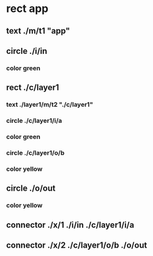 # rect app
## text ./m/t1 "app"
## circle ./i/in
### color green
## rect ./c/layer1
### text ./layer1/m/t2 "./c/layer1"
### circle ./c/layer1/i/a
### color green
### circle ./c/layer1/o/b
### color yellow
## circle ./o/out
### color yellow

## connector ./x/1 ./i/in ./c/layer1/i/a
## connector ./x/2 ./c/layer1/o/b ./o/out
